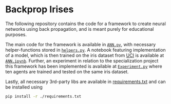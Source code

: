 # Backprop Irises

The following repository contains the code for a framework to create neural networks using back propagation, and is meant purely for educational purposes.

The main code for the framework is available in [`ANN.py`](./ANN.py), with necessary helper-functions stored in [`helpers.py`](./helpers.py). A notebook featuring implementation of a model, which is then trained on the iris dataset from [UCI](https://archive.ics.uci.edu/ml/datasets/Iris) is available at [`ANN.ipynb`](./ANN.ipynb). Further, an experiment in relation to the specialization project this framework has been implemented is available at [`Experiment.py`](./Experiment.py) where ten agents are trained and tested on the same iris dataset.

Lastly, all necessary 3rd-party libs are available in [requirements.txt](./requirements.txt) and can be installed using 

```sh
pip install -r ./requirements.txt
```
